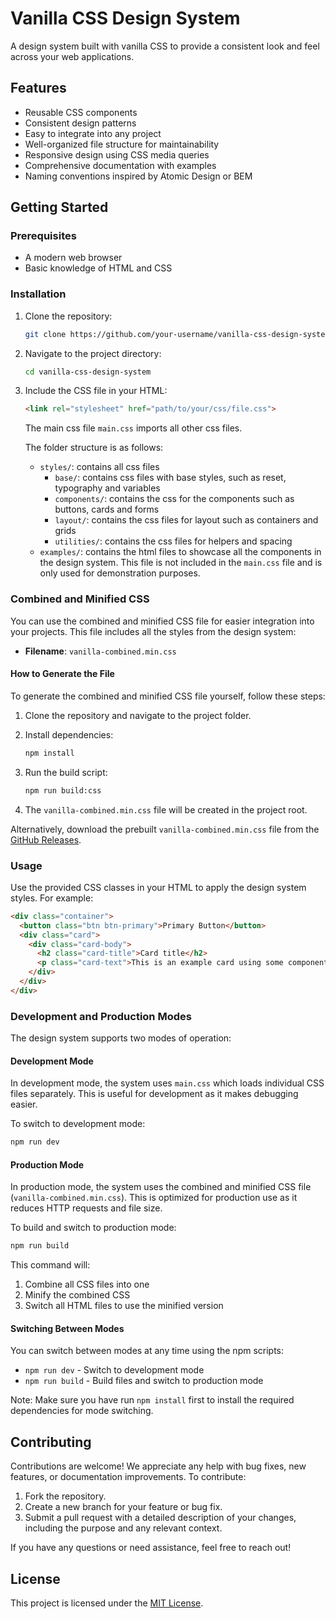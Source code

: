 # Vanilla CSS Design System

A design system built with vanilla CSS to provide a consistent look and feel across your web applications.

## Features

- Reusable CSS components
- Consistent design patterns
- Easy to integrate into any project
- Well-organized file structure for maintainability
- Responsive design using CSS media queries
- Comprehensive documentation with examples
- Naming conventions inspired by Atomic Design or BEM

## Getting Started

### Prerequisites

- A modern web browser
- Basic knowledge of HTML and CSS

### Installation

1. Clone the repository:

    ```sh
    git clone https://github.com/your-username/vanilla-css-design-system.git
    ```

2. Navigate to the project directory:

    ```sh
    cd vanilla-css-design-system
    ```

3. Include the CSS file in your HTML:

    ```html
    <link rel="stylesheet" href="path/to/your/css/file.css">
    ```

    The main css file `main.css` imports all other css files.

    The folder structure is as follows:
    - `styles/`: contains all css files
        - `base/`: contains css files with base styles, such as reset, typography and variables
        - `components/`: contains the css for the components such as buttons, cards and forms
        - `layout/`: contains the css files for layout such as containers and grids
        - `utilities/`: contains the css files for helpers and spacing
    - `examples/`: contains the html files to showcase all the components in the design system. This file is not included in the `main.css` file and is only used for demonstration purposes.

### Combined and Minified CSS

You can use the combined and minified CSS file for easier integration into your projects. This file includes all the styles from the design system:

- **Filename**: `vanilla-combined.min.css`

#### How to Generate the File

To generate the combined and minified CSS file yourself, follow these steps:

1. Clone the repository and navigate to the project folder.
2. Install dependencies:

   ```bash
   npm install
   ```

3. Run the build script:

   ```bash
   npm run build:css
   ```

4. The `vanilla-combined.min.css` file will be created in the project root.

Alternatively, download the prebuilt `vanilla-combined.min.css` file from the [GitHub Releases](https://github.com/pattespatte/vanilla-css-design-system/releases).

### Usage

Use the provided CSS classes in your HTML to apply the design system styles. For example:

```html
<div class="container">
  <button class="btn btn-primary">Primary Button</button>
  <div class="card">
    <div class="card-body">
      <h2 class="card-title">Card title</h2>
      <p class="card-text">This is an example card using some components of the design system.</p>
    </div>
  </div>
</div>
```

### Development and Production Modes

The design system supports two modes of operation:

#### Development Mode

In development mode, the system uses `main.css` which loads individual CSS files separately. This is useful for development as it makes debugging easier.

To switch to development mode:

```bash
npm run dev
```

#### Production Mode

In production mode, the system uses the combined and minified CSS file (`vanilla-combined.min.css`). This is optimized for production use as it reduces HTTP requests and file size.

To build and switch to production mode:

```bash
npm run build
```

This command will:

1. Combine all CSS files into one
2. Minify the combined CSS
3. Switch all HTML files to use the minified version

#### Switching Between Modes

You can switch between modes at any time using the npm scripts:

- `npm run dev` - Switch to development mode
- `npm run build` - Build files and switch to production mode

Note: Make sure you have run `npm install` first to install the required dependencies for mode switching.

## Contributing

Contributions are welcome! We appreciate any help with bug fixes, new features, or documentation improvements. To contribute:

1. Fork the repository.
2. Create a new branch for your feature or bug fix.
3. Submit a pull request with a detailed description of your changes, including the purpose and any relevant context.

If you have any questions or need assistance, feel free to reach out!

## License

This project is licensed under the [MIT License](LICENSE).
